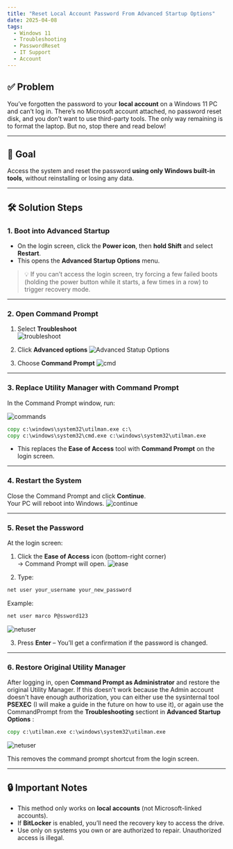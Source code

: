 ```yaml
---
title: "Reset Local Account Password From Advanced Startup Options"
date: 2025-04-08
tags:
  - Windows 11
  - Troubleshooting
  - PasswordReset
  - IT Support
  - Account
---
```


## ✅ Problem

You’ve forgotten the password to your **local account** on a Windows 11 PC and can’t log in. There’s no Microsoft account attached, no password reset disk, and you don’t want to use third-party tools. The only way remaining is to format the laptop. But no, stop there and read below!

---

## 🎯 Goal

Access the system and reset the password **using only Windows built-in tools**, without reinstalling or losing any data.

---

## 🛠️ Solution Steps

### 1. Boot into Advanced Startup

- On the login screen, click the **Power icon**, then **hold Shift** and select **Restart**.
- This opens the **Advanced Startup Options** menu.


> 💡 If you can’t access the login screen, try forcing a few failed boots (holding the power button while it starts, a few times in a row) to trigger recovery mode.

---

### 2. Open Command Prompt

1. Select **Troubleshoot**  
![troubleshoot](/images/local-account-psw/1-troubleshoot.png)

2. Click **Advanced options**
![Advanced Statup Options](/images/local-account-psw/2-advanced_options.png)

3. Choose **Command Prompt**
![cmd](/images/local-account-psw/3-CommandPromtp.png) 
---

### 3. Replace Utility Manager with Command Prompt

In the Command Prompt window, run:

![commands](/images/local-account-psw/4-commands.png) 

```cmd
copy c:\windows\system32\utilman.exe c:\
copy c:\windows\system32\cmd.exe c:\windows\system32\utilman.exe
```

- This replaces the **Ease of Access** tool with **Command Prompt** on the login screen.

---

### 4. Restart the System

Close the Command Prompt and click **Continue**.  
Your PC will reboot into Windows.
![continue](/images/local-account-psw/5-continue.png) 

---

### 5. Reset the Password

At the login screen:

1. Click the **Ease of Access** icon (bottom-right corner)  
   → Command Prompt will open.
   ![ease](/images/local-account-psw/6-easy.png) 

2. Type:

```cmd
net user your_username your_new_password
```
Example:

```cmd
net user marco P@ssword123
```
![netuser](/images/local-account-psw/7-netuser.png)

3. Press **Enter** – You’ll get a confirmation if the password is changed.

---

### 6. Restore Original Utility Manager

After logging in, open **Command Prompt as Administrator** and restore the original Utility Manager. If this doesn't work because the Admin account doesn't have enough authorization, you can either use the sysinternal tool **PSEXEC** (I will make a guide in the future on how to use it), or again use the CommandPrompt from the **Troubleshooting** sectiont in **Advanced Startup Options** :

```cmd
copy c:\utilman.exe c:\windows\system32\utilman.exe
```
![netuser](/images/local-account-psw/8-utilmanbackup.png)

This removes the command prompt shortcut from the login screen.

---

## 🔒 Important Notes

- This method only works on **local accounts** (not Microsoft-linked accounts).
- If **BitLocker** is enabled, you’ll need the recovery key to access the drive.
- Use only on systems you own or are authorized to repair. Unauthorized access is illegal.